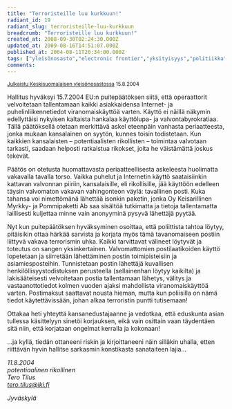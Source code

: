 ```yaml
---
title: "Terroristeille luu kurkkuun!"
radiant_id: 19
radiant_slug: terroristeille-luu-kurkkuun
breadcrumb: "Terroristeille luu kurkkuun!"
created_at: 2008-09-30T02:24:30.000Z
updated_at: 2009-08-16T14:51:07.000Z
published_at: 2004-08-11T20:34:00.000Z
tags: ["yleisönosasto","electronic frontier","yksityisyys","politiikka"]
comments:
---
```

<p><small><a href="http://keskisuomalainen.protacon.fi/?alue=13&id=25967&threadid=25967">Julkaistu Keskisuomalaisen yleisönosastossa</a>
15.8.2004</small></p>

<p>Hallitus hyväksyi 15.7.2004 EU:n puitepäätöksen siitä, että
operaattorit velvoitetaan tallentamaan kaikki asiakkaidensa Internet-
ja puhelinliikennetiedot viranomaiskäyttöä varten.  Käyttö ei näillä
näkymin edellyttäisi nykyisen kaltaista hankalaa käyttölupa- ja
valvontabyrokratiaa.  Tällä päätöksellä otetaan merkittävä askel
eteenpäin vanhasta periaatteesta, jonka mukaan kansalainen on syytön,
kunnes toisin todistetaan.  Kun kaikkien kansalaisten &ndash;
potentiaalisten rikollisten &ndash; toimintaa valvotaan tarkasti,
saadaan helposti ratkaistua rikokset, joita he väistämättä joskus
tekevät.</p>

<p>Päätös on otetusta huomattavasta periaatteellisesta askeleesta
huolimatta vakavalla tavalla torso.  Vaikka puhelut ja Internetin
käyttö saataisiinkin kattavan valvonnan piiriin, kansalaisille, eli
rikollisille, jää käyttöön edelleen täysin valvomaton vakavan
vahingonteon väylä: tavallinen posti.  Kuka tahansa voi nimettömänä
lähettää isonkin paketin, jonka Oy Keisarillinen Myrkky- ja
Pommipaketti Ab saa sisältöä tutkimatta ja tietoja tallentamatta
laillisesti kuljettaa minne vain anonyyminä pysyvä lähettäjä pyytää.</p>

<p>Nyt kun puitepäätöksen hyväksyminen osoittaa, että poliittista tahtoa
löytyy, pitäisikin ottaa härkää sarvista ja korjata myös tämä
tavanomaiseen postiin liittyvä vakava terrorismin uhka.  Kaikki
tarvittavat välineet löytyvät ja toteutus on sangen yksinkertainen.
Valvomattomien postilaatikoiden käyttö lopetetaan ja siirretään
lähettäminen postin toimipisteisiin ja asiamiesposteihin.
Tunnistetaan postin lähettäjä kuvallisen henkilöllisyystodistuksen
perusteella (sellainenhan löytyy kaikilta) ja lakisääteisesti
velvoitetaan postia tallentamaan lähetys, välitys ja vastaanottotiedot
kolmen vuoden ajaksi mahdollista viranomaiskäyttöä varten.
Postimaksut saattavat nousta hieman, mutta kun poliisilla on nämä
tiedot käytettävissään, johan alkaa terroristin puntti tutisemaan!</p>

<p>Ottakaa heti yhteyttä kansanedustajaanne ja vedotkaa, että eduskunta
asian tullessa käsittelyyn sinetöi korjauksen, eikä vain osittain vaan
täydentäen sitä niin, että korjataan ongelmat kerralla ja kokonaan!</p>

<p>&hellip;ja kyllä, tiedän ottaneeni riskin ja kirjoittaneeni näin silläkin
uhalla, etten riittävän hyvin hallitse sarkasmin konstikasta
sanataiteen lajia&hellip;</p>

<address>
11.8.2004<br />
potentiaalinen rikollinen <br />
Tero Tilus <br />
<a href="&#x6d;&#x61;&#x69;&#x6c;&#x74;&#x6f;&#x3a;tero.tilus&#64;iki.fi">tero.tilus&#x40;iki.fi</a><br />

Jyväskylä
</address>